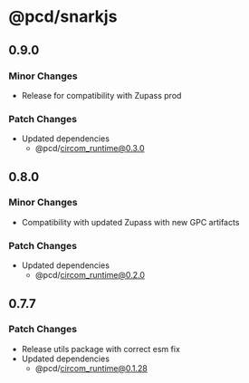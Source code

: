 # @pcd/snarkjs

## 0.9.0

### Minor Changes

- Release for compatibility with Zupass prod

### Patch Changes

- Updated dependencies
  - @pcd/circom_runtime@0.3.0

## 0.8.0

### Minor Changes

- Compatibility with updated Zupass with new GPC artifacts

### Patch Changes

- Updated dependencies
  - @pcd/circom_runtime@0.2.0

## 0.7.7

### Patch Changes

- Release utils package with correct esm fix
- Updated dependencies
  - @pcd/circom_runtime@0.1.28
